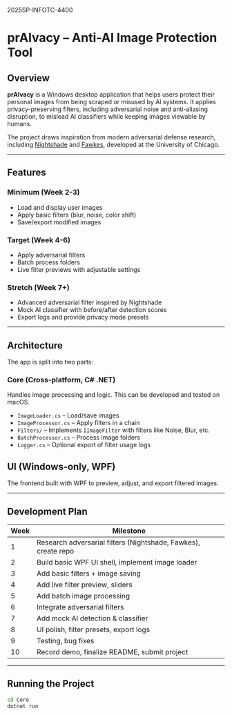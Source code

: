 2025SP-INFOTC-4400
# prAIvacy – Anti-AI Image Protection Tool

## Overview

**prAIvacy** is a Windows desktop application that helps users protect their personal images from being scraped or misused by AI systems. It applies privacy-preserving filters, including adversarial noise and anti-aliasing disruption, to mislead AI classifiers while keeping images viewable by humans.

The project draws inspiration from modern adversarial defense research, including [Nightshade](https://nightshade.cs.uchicago.edu/) and [Fawkes](https://sandlab.cs.uchicago.edu/fawkes/), developed at the University of Chicago.

---

## Features

### Minimum (Week 2-3)
- Load and display user images
- Apply basic filters (blur, noise, color shift)
- Save/export modified images

### Target (Week 4-6)
- Apply adversarial filters
- Batch process folders
- Live filter previews with adjustable settings

### Stretch (Week 7+)
- Advanced adversarial filter inspired by Nightshade
- Mock AI classifier with before/after detection scores
- Export logs and provide privacy mode presets

---

## Architecture

The app is split into two parts:

### Core (Cross-platform, C# .NET)
Handles image processing and logic. This can be developed and tested on macOS.

- `ImageLoader.cs` – Load/save images
- `ImageProcessor.cs` – Apply filters in a chain
- `Filters/` – Implements `IImageFilter` with filters like Noise, Blur, etc.
- `BatchProcessor.cs` – Process image folders
- `Logger.cs` – Optional export of filter usage logs

## UI (Windows-only, WPF)
The frontend built with WPF to preview, adjust, and export filtered images.

---

## Development Plan

| Week | Milestone |
|------|-----------|
| 1    | Research adversarial filters (Nightshade, Fawkes), create repo |
| 2    | Build basic WPF UI shell, implement image loader |
| 3    | Add basic filters + image saving |
| 4    | Add live filter preview, sliders |
| 5    | Add batch image processing |
| 6    | Integrate adversarial filters |
| 7    | Add mock AI detection & classifier |
| 8    | UI polish, filter presets, export logs |
| 9    | Testing, bug fixes |
| 10   | Record demo, finalize README, submit project |

---

## Running the Project

```bash
cd Core
dotnet run
